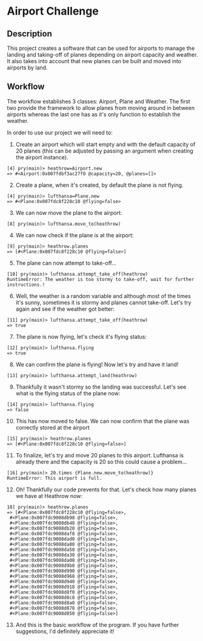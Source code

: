 # Airport Challenge

## Description

This project creates a software that can be used for airports to manage the landing and taking-off of planes depending on airport capacity and weather. It also takes into account that new planes can be built and moved into airports by land.

## Workflow

The workflow establishes 3 classes: Airport, Plane and Weather. The first two provide the framework to allow planes from moving around in between airports whereas the last one has as it's only function to establish the weather.

In order to use our project we will need to:

1. Create an airport which will start empty and with the default capacity of 20 planes (this can be adjusted by passing an argument when creating the airport instance).

``` 
[4] pry(main)> heathrow=Airport.new
=> #<Airport:0x007fdbf3ac27f0 @capacity=20, @planes=[]>
```
2. Create a plane, when it's created, by default the plane is not flying.

```
[4] pry(main)> lufthansa=Plane.new
=> #<Plane:0x007fdc8f228c10 @flying=false>
```
3. We can now move the plane to the airport:

```
[8] pry(main)> lufthansa.move_to(heathrow)
```
4. We can now check if the plane is at the airport:

```
[9] pry(main)> heathrow.planes
=> [#<Plane:0x007fdc8f228c10 @flying=false>]
```
5. The plane can now attempt to take-off...

```
[10] pry(main)> lufthansa.attempt_take_off(heathrow)
RuntimeError: The weather is too stormy to take-off, wait for further instructions.!
```
6. Well, the weather is a random variable and although most of the times it's sunny, sometimes it is stormy and planes cannot take-off. Let's try again and see if the weather got better:

```
[11] pry(main)> lufthansa.attempt_take_off(heathrow)
=> true
```
7. The plane is now flying, let's check it's flying status:

```
[12] pry(main)> lufthansa.flying
=> true
```
8. We can confirm the plane is flying! Now let's try and have it land!

```
[13] pry(main)> lufthansa.attempt_land(heathrow)
```

9. Thankfully it wasn't stormy so the landing was successful. Let's see what is the flying status of the plane now:

```
[14] pry(main)> lufthansa.flying
=> false
```
10. This has now moved to false. We can now confirm that the plane was correctly stored at the airport

```
[15] pry(main)> heathrow.planes
=> [#<Plane:0x007fdc8f228c10 @flying=false>]
```
11. To finalize, let's try and move 20 planes to this airport. Lufthansa is already there and the capacity is 20 so this could cause a problem...

```
[16] pry(main)> 20.times {Plane.new.move_to(heathrow)}
RuntimeError: This airport is full.
```
12. Oh! Thankfully our code prevents for that. Let's check how many planes we have at Heathrow now:

```
18] pry(main)> heathrow.planes
=> [#<Plane:0x007fdc8f228c10 @flying=false>,
 #<Plane:0x007fdc9008db98 @flying=false>,
 #<Plane:0x007fdc9008db48 @flying=false>,
 #<Plane:0x007fdc9008db20 @flying=false>,
 #<Plane:0x007fdc9008daf8 @flying=false>,
 #<Plane:0x007fdc9008dad0 @flying=false>,
 #<Plane:0x007fdc9008da80 @flying=false>,
 #<Plane:0x007fdc9008da58 @flying=false>,
 #<Plane:0x007fdc9008da30 @flying=false>,
 #<Plane:0x007fdc9008da08 @flying=false>,
 #<Plane:0x007fdc9008d9b8 @flying=false>,
 #<Plane:0x007fdc9008d990 @flying=false>,
 #<Plane:0x007fdc9008d968 @flying=false>,
 #<Plane:0x007fdc9008d940 @flying=false>,
 #<Plane:0x007fdc9008d918 @flying=false>,
 #<Plane:0x007fdc9008d8f0 @flying=false>,
 #<Plane:0x007fdc9008d8c8 @flying=false>,
 #<Plane:0x007fdc9008d8a0 @flying=false>,
 #<Plane:0x007fdc9008d878 @flying=false>,
 #<Plane:0x007fdc9008d850 @flying=false>]
 ```
 13. And this is the basic workflow of the program. If you have further suggestions, I'd definitely appreciate it!



